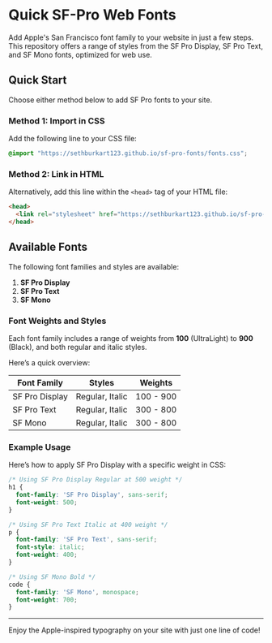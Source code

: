 # Quick SF-Pro Web Fonts

Add Apple's San Francisco font family to your website in just a few steps. This repository offers a range of styles from the SF Pro Display, SF Pro Text, and SF Mono fonts, optimized for web use.

## Quick Start

Choose either method below to add SF Pro fonts to your site.

### Method 1: Import in CSS

Add the following line to your CSS file:

```css
@import "https://sethburkart123.github.io/sf-pro-fonts/fonts.css";
```

### Method 2: Link in HTML

Alternatively, add this line within the `<head>` tag of your HTML file:

```html
<head>
  <link rel="stylesheet" href="https://sethburkart123.github.io/sf-pro-fonts/fonts.css" />
</head>
```

## Available Fonts

The following font families and styles are available:

1. **SF Pro Display**
2. **SF Pro Text**
3. **SF Mono**

### Font Weights and Styles

Each font family includes a range of weights from **100** (UltraLight) to **900** (Black), and both regular and italic styles. 

Here’s a quick overview:

| Font Family       | Styles         | Weights              |
|-------------------|----------------|----------------------|
| SF Pro Display    | Regular, Italic | 100 - 900           |
| SF Pro Text       | Regular, Italic | 300 - 800           |
| SF Mono           | Regular, Italic | 300 - 800           |

### Example Usage

Here’s how to apply SF Pro Display with a specific weight in CSS:

```css
/* Using SF Pro Display Regular at 500 weight */
h1 {
  font-family: 'SF Pro Display', sans-serif;
  font-weight: 500;
}

/* Using SF Pro Text Italic at 400 weight */
p {
  font-family: 'SF Pro Text', sans-serif;
  font-style: italic;
  font-weight: 400;
}

/* Using SF Mono Bold */
code {
  font-family: 'SF Mono', monospace;
  font-weight: 700;
}
```

---

Enjoy the Apple-inspired typography on your site with just one line of code!
